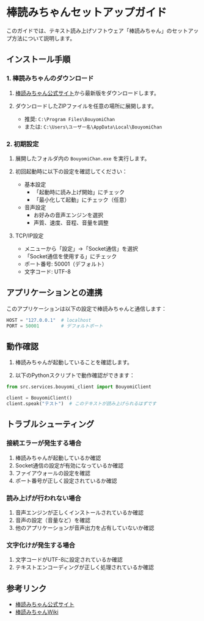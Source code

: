 # 棒読みちゃんセットアップガイド

このガイドでは、テキスト読み上げソフトウェア「棒読みちゃん」のセットアップ方法について説明します。

## インストール手順

### 1. 棒読みちゃんのダウンロード

1. [棒読みちゃん公式サイト](https://chi.usamimi.info/Program/Application/BouyomiChan/)から最新版をダウンロードします。

2. ダウンロードしたZIPファイルを任意の場所に展開します。
   - 推奨: `C:\Program Files\BouyomiChan`
   - または: `C:\Users\ユーザー名\AppData\Local\BouyomiChan`

### 2. 初期設定

1. 展開したフォルダ内の `BouyomiChan.exe` を実行します。

2. 初回起動時に以下の設定を確認してください：
   - 基本設定
     - 「起動時に読み上げ開始」にチェック
     - 「最小化して起動」にチェック（任意）
   - 音声設定
     - お好みの音声エンジンを選択
     - 声質、速度、音程、音量を調整

3. TCP/IP設定
   - メニューから「設定」→「Socket通信」を選択
   - 「Socket通信を使用する」にチェック
   - ポート番号: 50001（デフォルト）
   - 文字コード: UTF-8

## アプリケーションとの連携

このアプリケーションは以下の設定で棒読みちゃんと通信します：

```python
HOST = "127.0.0.1"  # localhost
PORT = 50001        # デフォルトポート
```

## 動作確認

1. 棒読みちゃんが起動していることを確認します。

2. 以下のPythonスクリプトで動作確認ができます：

```python
from src.services.bouyomi_client import BouyomiClient

client = BouyomiClient()
client.speak("テスト")  # このテキストが読み上げられるはずです
```

## トラブルシューティング

### 接続エラーが発生する場合

1. 棒読みちゃんが起動しているか確認
2. Socket通信の設定が有効になっているか確認
3. ファイアウォールの設定を確認
4. ポート番号が正しく設定されているか確認

### 読み上げが行われない場合

1. 音声エンジンが正しくインストールされているか確認
2. 音声の設定（音量など）を確認
3. 他のアプリケーションが音声出力を占有していないか確認

### 文字化けが発生する場合

1. 文字コードがUTF-8に設定されているか確認
2. テキストエンコーディングが正しく処理されているか確認

## 参考リンク

- [棒読みちゃん公式サイト](https://chi.usamimi.info/Program/Application/BouyomiChan/)
- [棒読みちゃんWiki](https://w.atwiki.jp/softalk/pages/23.html)
